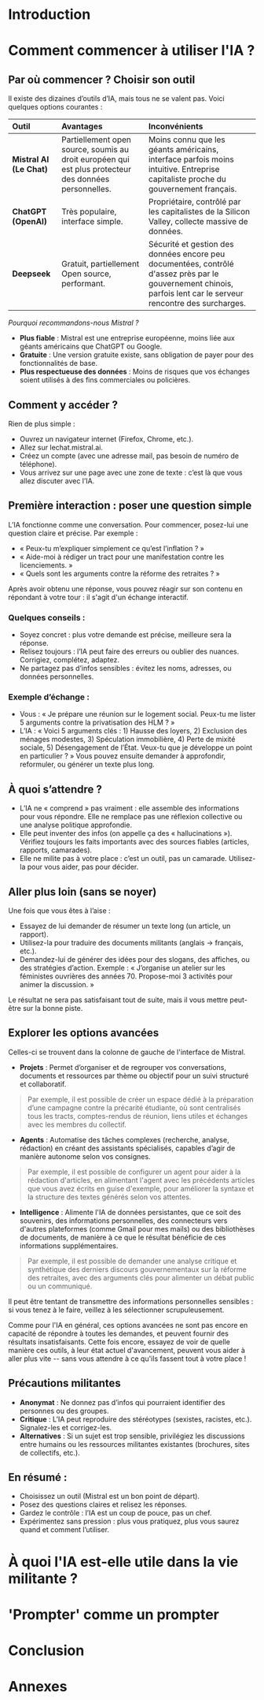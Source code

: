 # Introduction

# Comment commencer à utiliser l'IA ?

## Par où commencer ? Choisir son outil

Il existe des dizaines d’outils d’IA, mais tous ne se valent pas. Voici quelques options courantes :

| Outil | Avantages | Inconvénients |
| :---- | :-------- | :------------ |
| **Mistral AI (Le Chat)** | Partiellement open source, soumis au droit européen qui est plus protecteur des données personnelles. | Moins connu que les géants américains, interface parfois moins intuitive. Entreprise capitaliste proche du gouvernement français. |
| **ChatGPT (OpenAI)** | Très populaire, interface simple. | Propriétaire, contrôlé par les capitalistes de la Silicon Valley, collecte massive de données. |
| **Deepseek** | Gratuit, partiellement Open source, performant. | Sécurité et gestion des données encore peu documentées, contrôlé d'assez près par le gouvernement chinois, parfois lent car le serveur rencontre des surcharges. |

*Pourquoi recommandons-nous Mistral ?*
- **Plus fiable** : Mistral est une entreprise européenne, moins liée aux géants américains que ChatGPT ou Google.
- **Gratuite** : Une version gratuite existe, sans obligation de payer pour des fonctionnalités de base.
- **Plus respectueuse des données** : Moins de risques que vos échanges soient utilisés à des fins commerciales ou policières.

## Comment y accéder ?

Rien de plus simple :
- Ouvrez un navigateur internet (Firefox, Chrome, etc.).
- Allez sur lechat.mistral.ai.
- Créez un compte (avec une adresse mail, pas besoin de numéro de téléphone).
- Vous arrivez sur une page avec une zone de texte : c’est là que vous allez discuter avec l’IA.

## Première interaction : poser une question simple

L’IA fonctionne comme une conversation. Pour commencer, posez-lui une question claire et précise. Par exemple :
- « Peux-tu m’expliquer simplement ce qu’est l’inflation ? »
- « Aide-moi à rédiger un tract pour une manifestation contre les licenciements. »
- « Quels sont les arguments contre la réforme des retraites ? »

Après avoir obtenu une réponse, vous pouvez réagir sur son contenu en répondant à votre tour : il s'agit d'un échange interactif.

### Quelques conseils :
- Soyez concret : plus votre demande est précise, meilleure sera la réponse.
- Relisez toujours : l’IA peut faire des erreurs ou oublier des nuances. Corrigiez, complétez, adaptez.
- Ne partagez pas d’infos sensibles : évitez les noms, adresses, ou données personnelles.

### Exemple d’échange :
- Vous : « Je prépare une réunion sur le logement social. Peux-tu me lister 5 arguments contre la privatisation des HLM ? »
- L’IA : « Voici 5 arguments clés : 1) Hausse des loyers, 2) Exclusion des ménages modestes, 3) Spéculation immobilière, 4) Perte de mixité sociale, 5) Désengagement de l’État. Veux-tu que je développe un point en particulier ? »
Vous pouvez ensuite demander à approfondir, reformuler, ou générer un texte plus long.

## À quoi s’attendre ?

- L’IA ne « comprend » pas vraiment : elle assemble des informations pour vous répondre. Elle ne remplace pas une réflexion collective ou une analyse politique approfondie.
- Elle peut inventer des infos (on appelle ça des « hallucinations »). Vérifiez toujours les faits importants avec des sources fiables (articles, rapports, camarades).
- Elle ne milite pas à votre place : c’est un outil, pas un camarade. Utilisez-la pour vous aider, pas pour décider.

## Aller plus loin (sans se noyer)

Une fois que vous êtes à l’aise :
- Essayez de lui demander de résumer un texte long (un article, un rapport).
- Utilisez-la pour traduire des documents militants (anglais → français, etc.).
- Demandez-lui de générer des idées pour des slogans, des affiches, ou des stratégies d’action.
Exemple : « J’organise un atelier sur les féministes ouvrières des années 70. Propose-moi 3 activités pour animer la discussion. »

Le résultat ne sera pas satisfaisant tout de suite, mais il vous mettre peut-être sur la bonne piste.

## Explorer les options avancées

Celles-ci se trouvent dans la colonne de gauche de l'interface de Mistral.

- **Projets** : Permet d’organiser et de regrouper vos conversations, documents et ressources par thème ou objectif pour un suivi structuré et collaboratif.
> Par exemple, il est possible de créer un espace dédié à la préparation d’une campagne contre la précarité étudiante, où sont centralisés tous les tracts, comptes-rendus de réunion, liens utiles et échanges avec les membres du collectif.
- **Agents** : Automatise des tâches complexes (recherche, analyse, rédaction) en créant des assistants spécialisés, capables d’agir de manière autonome selon vos consignes.
> Par exemple, il est possible de configurer un agent pour aider à la rédaction d'articles, en alimentant l'agent avec les précédents articles que vous avez écrits en guise d'exemple, pour améliorer la syntaxe et la structure des textes générés selon vos attentes.
- **Intelligence** : Alimente l'IA de données persistantes, que ce soit des souvenirs, des informations personnelles, des connecteurs vers d'autres plateformes (comme Gmail pour mes mails) ou des bibliothèses de documents, de manière à ce que le résultat bénéficie de ces informations supplémentaires.
> Par exemple, il est possible de demander une analyse critique et synthétique des derniers discours gouvernementaux sur la réforme des retraites, avec des arguments clés pour alimenter un débat public ou un communiqué.

Il peut être tentant de transmettre des informations personnelles sensibles : si vous tenez à le faire, veillez à les sélectionner scrupuleusement.

Comme pour l'IA en général, ces options avancées ne sont pas encore en capacité de répondre à toutes les demandes, et peuvent fournir des résultats insatisfaisants. Cette fois encore, essayez de voir de quelle manière ces outils, à leur état actuel d'avancement, peuvent vous aider à aller plus vite -- sans vous attendre à ce qu'ils fassent tout à votre place !

## Précautions militantes

- **Anonymat** : Ne donnez pas d’infos qui pourraient identifier des personnes ou des groupes.
- **Critique** : L’IA peut reproduire des stéréotypes (sexistes, racistes, etc.). Signalez-les et corrigez-les.
- **Alternatives** : Si un sujet est trop sensible, privilégiez les discussions entre humains ou les ressources militantes existantes (brochures, sites de collectifs, etc.).

## En résumé :

- Choisissez un outil (Mistral est un bon point de départ).
- Posez des questions claires et relisez les réponses.
- Gardez le contrôle : l’IA est un coup de pouce, pas un chef.
- Expérimentez sans pression : plus vous pratiquez, plus vous saurez quand et comment l’utiliser.

# À quoi l'IA est-elle utile dans la vie militante ?

# 'Prompter' comme un prompter

# Conclusion

# Annexes
